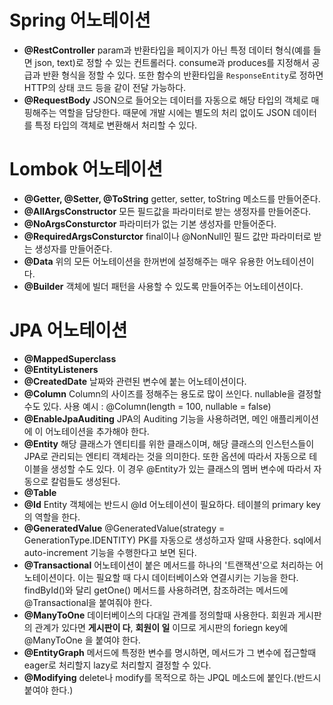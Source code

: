 # Spring 어노테이션
- <strong>@RestController</strong>
param과 반환타입을 페이지가 아닌 특정 데이터 형식(예를 들면 json, text)로 정할 수 있는 컨트롤러다.
consume과 produces를 지정해서 공급과 반환 형식을 정할 수 있다.
또한 함수의 반환타입을 <code>ResponseEntity</code>로 정하면 HTTP의 상태 코드 등을 같이 전달 가능하다.
- <strong>@RequestBody</strong>
JSON으로 들어오는 데이터를 자동으로 해당 타입의 객체로 매핑해주는 역할을 담당한다. 때문에 개발 시에는 별도의 처리 없이도 JSON 데이터를 특정 타입의 객체로 변환해서 처리할 수 있다.

# Lombok 어노테이션
- <strong>@Getter, @Setter, @ToString</strong>
 getter, setter, toString 메소드를 만들어준다.
- <strong>@AllArgsConstructor</strong>
 모든 필드값을 파라미터로 받는 생정자를 만들어준다.
- <strong>@NoArgsConsturctor</strong> 
파라미터가 없는 기본 생성자를 만들어준다.
- <strong>@RequiredArgsConsturctor</strong>
 final이나 @NonNull인 필드 값만 파라미터로 받는 생성자를 만들어준다.
- <strong>@Data</strong>
위의 모든 어노테이션을 한꺼번에 설정해주는 매우 유용한 어노테이션이다.
- <strong>@Builder</strong>
객체에 빌더 패턴을 사용할 수 있도록 만들어주는 어노테이션이다.

# JPA 어노테이션
- <strong>@MappedSuperclass</strong>
- <strong>@EntityListeners</strong>
- <strong>@CreatedDate</strong>
날짜와 관련된 변수에 붙는 어노테이션이다.
- <strong>@Column</strong>
Column의 사이즈를 정해주는 용도로 많이 쓰인다. nullable을 결정할 수도 있다.
사용 예시 : @Column(length = 100, nullable = false)
- <strong>@EnableJpaAuditing</strong>
JPA의 Auditing 기능을 사용하려면, 메인 애플리케이션에 이 어노테이션을 추가해야 한다.
- <strong>@Entity</strong>
해당 클래스가 엔티티를 위한 클래스이며, 해당 클래스의 인스턴스들이 JPA로 관리되는 엔티티 객체라는 것을 의미한다.
또한 옵션에 따라서 자동으로 테이블을 생성할 수도 있다. 이 경우 @Entity가 있는 클래스의 멤버 변수에 따라서 자동으로 칼럼들도 생성된다.
- <strong>@Table</strong>
- <strong>@Id</strong>
Entity 객체에는 반드시 @Id 어노테이션이 필요하다. 테이블의 primary key의 역할을 한다.
- <strong>@GeneratedValue</strong>
@GeneratedValue(strategy = GenerationType.IDENTITY)
PK를 자동으로 생성하고자 알때 사용한다. sql에서 auto-increment 기능을 수행한다고 보면 된다.
- <strong>@Transactional</strong>
어노테이션이 붙은 메서드를 하나의 '트랜잭션'으로 처리하는 어노테이션이다. 이는 필요할 때 다시 데이터베이스와 연결시키는 기능을 한다.
findById()와 달리 getOne() 메서드를 사용하려면, 참조하려는 메서드에 @Transactional을 붙여줘야 한다.
- <strong>@ManyToOne</strong>
데이터베이스의 다대일 관계를 정의할때 사용한다. 회원과 게시판의 관계가 있다면 <strong>게시판이 다</strong>, <strong>회원이 일</strong> 이므로 게시판의 foriegn key에 @ManyToOne 을 붙여야 한다.
- <strong>@EntityGraph</strong>
메서드에 특정한 변수를 명시하면, 메서드가 그 변수에 접근할때 eager로 처리할지 lazy로 처리할지 결정할 수 있다.
- <strong>@Modifying</strong>
delete나 modify를 목적으로 하는 JPQL 메소드에 붙인다.(반드시 붙여야 한다.)